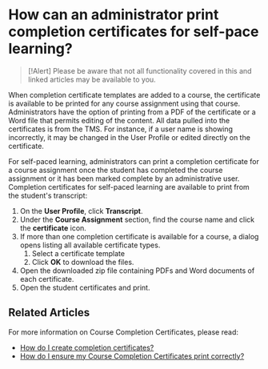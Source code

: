# How can an administrator print completion certificates for self-pace learning?

> [!Alert] Please be aware that not all functionality covered in this and linked articles may be available to you.

When completion certificate templates are added to a course, the certificate is available to be printed for any course assignment using that course. Administrators have the option of printing from a PDF of the certificate or a Word file that permits editing of the content. All data pulled into the certificates is from the TMS. For instance, if a user name is showing incorrectly, it may be changed in the User Profile or edited directly on the certificate.

For self-paced learning, administrators can print a completion certificate for a course assignment once the student has completed the course assignment or it has been marked complete by an administrative user. Completion certificates for self-paced learning are available to print from the student's transcript:
1. On the **User Profile**, click **Transcript**. 
1. Under the **Course Assignment** section, find the course name and click the **certificate** icon. 
1. If more than one completion certificate is available for a course, a dialog opens listing all available certificate types. 
     1. Select a certificate template 
     1. Click **OK** to download the files. 
1. Open the downloaded zip file containing PDFs and Word documents of each certificate. 
1. Open the student certificates and print.

## Related Articles
For more information on Course Completion Certificates, please read:

- [How do I create completion certificates?](../miscellaneous/create-completion-certificates.md)
- [How do I ensure my Course Completion Certificates print correctly?](../miscellaneous/ensure-completion-certificates-print-correctly.md)
